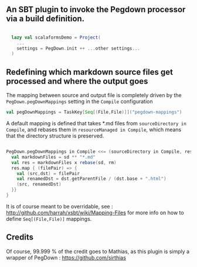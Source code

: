 ## An SBT plugin to invoke the Pegdown processor via a build definition.

```scala

  lazy val scalaformsDemo = Project(
    ...
    settings = PegDown.init ++ ...other settings...
  )
```

## Redefining which markdown source files get processed and where the output goes

The mapping between source and output file is completely driven by the `PegDown.pegDownMappings` setting in the `Compile` configuration

```scala
val pegDownMappings = TaskKey[Seq[(File,File)]]("pegdown-mappings")
```

A default mapping is defined that takes *.md files from `sourceDirectory in Compile`, and rebases them in `resourceManaged in Compile`,
which means that the directory structure is preserved.

```scala

PegDown.pegDownMappings in Compile <<= (sourceDirectory in Compile, resourceManaged in Compile) map { (sd,rm) =>
  val markdownFiles = sd ** "*.md"
  val res = markdownFiles x rebase(sd, rm)
  res.map { (filePair) => {
    val (src,dst) = filePair
    val renamedDst = dst.getParentFile / (dst.base + ".html")
    (src, renamedDst)
  }}
}
```

It is of course meant to be overridable, see : http://github.com/harrah/xsbt/wiki/Mapping-Files
for more info on how to define `Seq[(File,File)]` mappings.

## Credits

Of course, 99.999 % of the credit goes to Mathias, as this plugin is simply a wrapper of PegDown : https://github.com/sirthias

